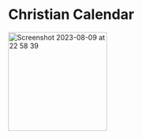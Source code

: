 # Christian Calendar
<img width="200" alt="Screenshot 2023-08-09 at 22 58 39" src="https://github.com/ChristianKatka/christian-calendar/assets/42738047/4b823ca5-864c-4ed0-9aa3-0d62b28a029d">
